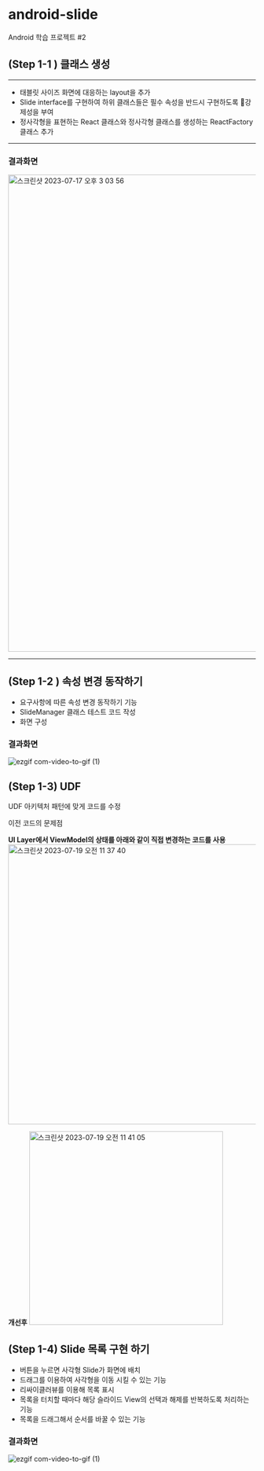 # android-slide
Android 학습 프로젝트 #2

## (Step 1-1 ) 클래스 생성
---

- 태블릿 사이즈 화면에 대응하는 layout을 추가
- Slide interface를 구현하여 하위 클래스들은 필수 속성을 반드시 구현하도록 강제성을 부여
- 정사각형을 표현하는 React 클래스와 정사각형 클래스를 생성하는 ReactFactory 클래스 추가

---

### 결과화면
<img width="971" alt="스크린샷 2023-07-17 오후 3 03 56" src="https://github.com/softeerbootcamp-2nd/android-slide/assets/54762273/c4bbb4e6-0ceb-4ab0-bbe4-20918c42a723">

---
## (Step 1-2 ) 속성 변경 동작하기

- 요구사항에 따른 속성 변경 동작하기 기능
- SlideManager 클래스 테스트 코드 작성
- 화면 구성

### 결과화면
![ezgif com-video-to-gif (1)](https://github.com/softeerbootcamp-2nd/android-slide/assets/54762273/af531e7d-5a36-4d31-99e9-1d833f9242ba)

## (Step 1-3) UDF

UDF 아키텍처 패턴에 맞게 코드를 수정

이전 코드의 문제점

**UI Layer에서 ViewModel의 상태를 아래와 같이 직접 변경하는 코드를 사용**
<img width="570" alt="스크린샷 2023-07-19 오전 11 37 40" src="https://github.com/softeerbootcamp-2nd/android-slide/assets/54762273/78071a9f-89ca-4c3f-a50c-c721e3881448">

**개선후**
<img width="394" alt="스크린샷 2023-07-19 오전 11 41 05" src="https://github.com/softeerbootcamp-2nd/android-slide/assets/54762273/204e3819-91c7-47b7-a9e6-f9fd9269e0fa">

## (Step 1-4) Slide 목록 구현 하기
- 버튼을 누르면 사각형 Slide가 화면에 배치
- 드래그를 이용하여 사각형을 이동 시킬 수 있는 기능
- 리싸이클러뷰를 이용해 목록 표시
- 목록을 터치할 때마다 해당 슬라이드 View의 선택과 해제를 반복하도록 처리하는 기능
- 목록을 드래그해서 순서를 바꿀 수 있는 기능

### 결과화면
![ezgif com-video-to-gif (1)](https://github.com/softeerbootcamp-2nd/android-slide/assets/54762273/8551813b-64b7-41b5-9fed-56cdf5fa9aad)



